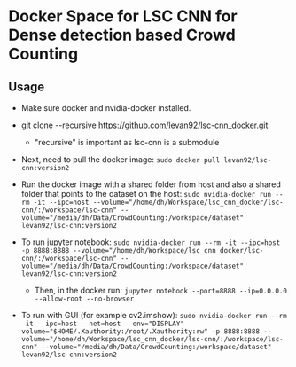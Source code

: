 # Docker Space for LSC CNN for Dense detection based Crowd Counting

## Usage
- Make sure docker and nvidia-docker installed.
- git clone --recursive https://github.com/levan92/lsc-cnn_docker.git
    - "recursive" is important as lsc-cnn is a submodule

- Next, need to pull the docker image:
`sudo docker pull levan92/lsc-cnn:version2`

- Run the docker image with a shared folder from host and also a shared folder that points to the dataset on the host:
`sudo nvidia-docker run --rm -it --ipc=host --volume="/home/dh/Workspace/lsc_cnn_docker/lsc-cnn/:/workspace/lsc-cnn" --volume="/media/dh/Data/CrowdCounting:/workspace/dataset"  levan92/lsc-cnn:version2`

- To run jupyter notebook:
`sudo nvidia-docker run --rm -it --ipc=host -p 8888:8888 --volume="/home/dh/Workspace/lsc_cnn_docker/lsc-cnn/:/workspace/lsc-cnn" --volume="/media/dh/Data/CrowdCounting:/workspace/dataset"  levan92/lsc-cnn:version2`
    - Then, in the docker run:
`jupyter notebook --port=8888 --ip=0.0.0.0 --allow-root --no-browser`

- To run with GUI (for example cv2.imshow):
`sudo nvidia-docker run --rm -it --ipc=host --net=host --env="DISPLAY" --volume="$HOME/.Xauthority:/root/.Xauthority:rw" -p 8888:8888 --volume="/home/dh/Workspace/lsc_cnn_docker/lsc-cnn/:/workspace/lsc-cnn" --volume="/media/dh/Data/CrowdCounting:/workspace/dataset"  levan92/lsc-cnn:version2`

